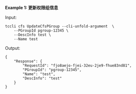 **Example 1: 更新权限组信息**



Input: 

```
tccli cfs UpdateCfsPGroup --cli-unfold-argument  \
    --PGroupId pgroup-12345 \
    --DescInfo test \
    --Name test
```

Output: 
```
{
    "Response": {
        "RequestId": "fjo8aejo-fjei-32eu-2je9-fhue83nd81",
        "PGroupId": "pgroup-12345",
        "Name": "test",
        "DescInfo": "test"
    }
}
```

